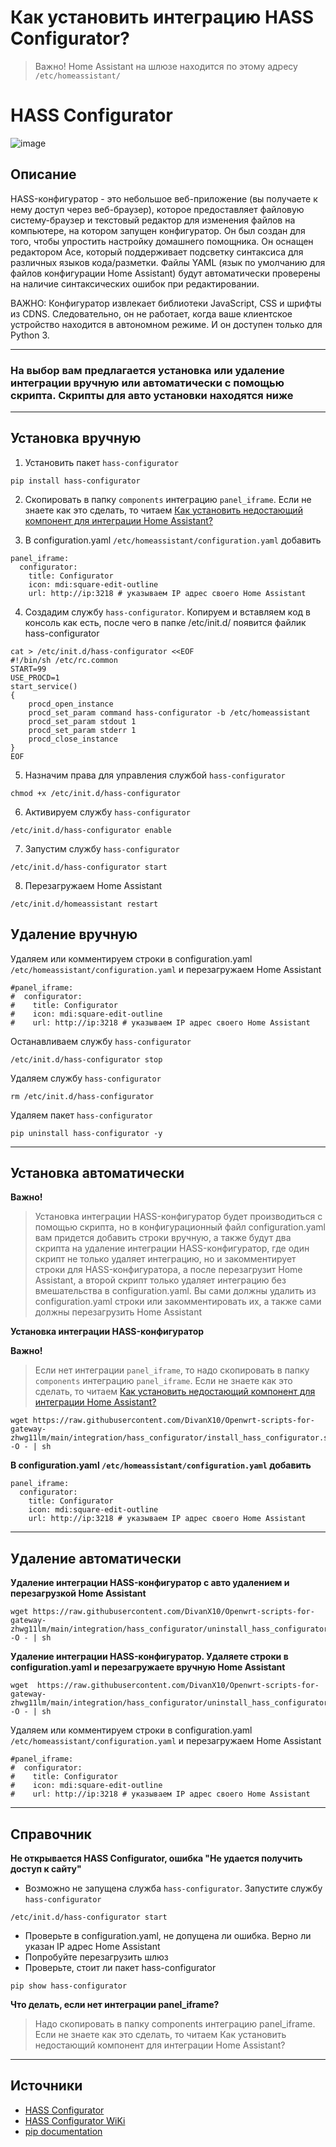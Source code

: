# Как установить интеграцию HASS Configurator?


> Важно! Home Assistant на шлюзе находится по этому адресу `/etc/homeassistant/`

# HASS Configurator
![image](https://user-images.githubusercontent.com/64090632/143304702-066fde6b-a82c-4d29-b10c-f4ae28feeb06.png)


## Описание
HASS-конфигуратор - это небольшое веб-приложение (вы получаете к нему доступ через веб-браузер), которое предоставляет файловую систему-браузер и текстовый редактор для изменения файлов на компьютере, на котором запущен конфигуратор. Он был создан для того, чтобы упростить настройку домашнего помощника. Он оснащен редактором Ace, который поддерживает подсветку синтаксиса для различных языков кода/разметки. Файлы YAML (язык по умолчанию для файлов конфигурации Home Assistant) будут автоматически проверены на наличие синтаксических ошибок при редактировании.

ВАЖНО: Конфигуратор извлекает библиотеки JavaScript, CSS и шрифты из CDNS. Следовательно, он не работает, когда ваше клиентское устройство находится в автономном режиме. И он доступен только для Python 3.


***
### На выбор вам предлагается установка или удаление интеграции вручную или автоматически с помощью скрипта. Скрипты для авто установки находятся ниже

***


## Установка вручную

1) Установить пакет `hass-configurator`
```
pip install hass-configurator
```

2) Скопировать в папку `components` интеграцию `panel_iframe`. Если не знаете как это сделать, то читаем [Как установить недостающий компонент для интеграции Home Assistant?](https://github.com/DivanX10/Openwrt-scripts-for-gateway-zhwg11lm/wiki/Как-установить-недостающий-компонент-для-интеграции-Home-Assistant%3F)

3) В configuration.yaml `/etc/homeassistant/configuration.yaml` добавить

```
panel_iframe:
  configurator:
    title: Configurator
    icon: mdi:square-edit-outline
    url: http://ip:3218 # указываем IP адрес своего Home Assistant
```

4) Создадим службу `hass-configurator`. Копируем и вставляем код в консоль как есть, после чего в папке /etc/init.d/ появится файлик hass-configurator
```
cat > /etc/init.d/hass-configurator <<EOF
#!/bin/sh /etc/rc.common
START=99
USE_PROCD=1
start_service()
{
    procd_open_instance
    procd_set_param command hass-configurator -b /etc/homeassistant
    procd_set_param stdout 1
    procd_set_param stderr 1
    procd_close_instance
}
EOF
```  

5) Назначим права для управления службой `hass-configurator`
```
chmod +x /etc/init.d/hass-configurator
```
6) Активируем службу `hass-configurator`
```
/etc/init.d/hass-configurator enable
```

7) Запустим службу `hass-configurator`
```
/etc/init.d/hass-configurator start
```

8) Перезагружаем Home Assistant
```
/etc/init.d/homeassistant restart
```


## Удаление вручную

Удаляем или комментируем строки в configuration.yaml `/etc/homeassistant/configuration.yaml` и перезагружаем Home Assistant
```
#panel_iframe:
#  configurator:
#    title: Configurator
#    icon: mdi:square-edit-outline
#    url: http://ip:3218 # указываем IP адрес своего Home Assistant
```


Останавливаем службу `hass-configurator`
```
/etc/init.d/hass-configurator stop
```

Удаляем службу `hass-configurator`
```
rm /etc/init.d/hass-configurator
```

Удаляем пакет `hass-configurator`
```
pip uninstall hass-configurator -y
```

***

## Установка автоматически

**Важно!**
> Установка интеграции HASS-конфигуратор будет производиться с помощью скрипта, но в конфигурационный файл configuration.yaml вам придется добавить строки вручную, а также будут два скрипта на удаление интеграции HASS-конфигуратор, где один скрипт не только удаляет интеграцию, но и закомментирует строки для HASS-конфигуратора, а после перезагрузит Home Assistant, а второй скрипт только удаляет интеграцию без вмешательства в configuration.yaml. Вы сами должны удалить из configuration.yaml строки или закомментировать их, а также сами должны перезагрузить Home Assistant

**Установка интеграции HASS-конфигуратор**

**Важно!**
> Если нет интеграции `panel_iframe`, то надо скопировать в папку `components` интеграцию `panel_iframe`. Если не знаете как это сделать, то читаем [Как установить недостающий компонент для интеграции Home Assistant?](https://github.com/DivanX10/Openwrt-scripts-for-gateway-zhwg11lm/wiki/Как-установить-недостающий-компонент-для-интеграции-Home-Assistant%3F)

```
wget https://raw.githubusercontent.com/DivanX10/Openwrt-scripts-for-gateway-zhwg11lm/main/integration/hass_configurator/install_hass_configurator.sh -O - | sh
```

**В configuration.yaml `/etc/homeassistant/configuration.yaml` добавить**
```
panel_iframe:
  configurator:
    title: Configurator
    icon: mdi:square-edit-outline
    url: http://ip:3218 # указываем IP адрес своего Home Assistant

```

***

## Удаление автоматически

**Удаление интеграции HASS-конфигуратор с авто удалением и перезагрузкой Home Assistant**
```
wget https://raw.githubusercontent.com/DivanX10/Openwrt-scripts-for-gateway-zhwg11lm/main/integration/hass_configurator/uninstall_hass_configurator_del_conf_auto.sh -O - | sh
```

**Удаление интеграции HASS-конфигуратор. Удаляете строки в configuration.yaml и перезагружаете вручную Home Assistant**
```
wget  https://raw.githubusercontent.com/DivanX10/Openwrt-scripts-for-gateway-zhwg11lm/main/integration/hass_configurator/uninstall_hass_configurator_del_conf_manual.sh -O - | sh
```
Удаляем или комментируем строки в configuration.yaml `/etc/homeassistant/configuration.yaml` и перезагружаем Home Assistant
```
#panel_iframe:
#  configurator:
#    title: Configurator
#    icon: mdi:square-edit-outline
#    url: http://ip:3218 # указываем IP адрес своего Home Assistant
```


***


## Справочник
**Не открывается HASS Configurator, ошибка "Не удается получить доступ к сайту"**

* Возможно не запущена служба `hass-configurator`. Запустите службу `hass-configurator`
```
/etc/init.d/hass-configurator start
```
* Проверьте в configuration.yaml, не допущена ли ошибка. Верно ли указан IP адрес Home Assistant
* Попробуйте перезагрузить шлюз
* Проверьте, стоит ли пакет hass-configurator
```
pip show hass-configurator
```

**Что делать, если нет интеграции panel_iframe?**

> Надо скопировать в папку components интеграцию panel_iframe. Если не знаете как это сделать, то читаем Как установить недостающий компонент для интеграции Home Assistant?


***

## Источники
* [HASS Configurator](https://github.com/danielperna84/hass-configurator)
* [HASS Configurator WiKi](https://github.com/danielperna84/hass-configurator/wiki/Installation)
* [pip documentation](https://pip.pypa.io/en/stable/user_guide/)
